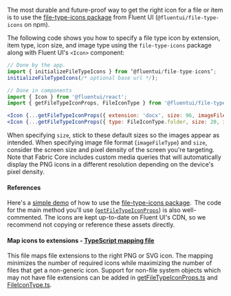 The most durable and future-proof way to get the right icon for a file or item is to use the [file-type-icons package](https://github.com/microsoft/fluentui/tree/master/packages/file-type-icons) from Fluent UI (`@fluentui/file-type-icons` on npm).

The following code shows you how to specify a file type icon by extension, item type, icon size, and image type using the `file-type-icons` package along with Fluent UI's `<Icon>` component:

```jsx
// Done by the app.
import { initializeFileTypeIcons } from ‘@fluentui/file-type-icons’;
initializeFileTypeIcons(/* optional base url */);

// Done in components
import { Icon } from '@fluentui/react';
import { getFileTypeIconProps, FileIconType } from '@fluentui/file-type-icons';

<Icon {...getFileTypeIconProps({ extension: 'docx', size: 96, imageFileType: 'png' }) } />
<Icon {...getFileTypeIconProps({ type: FileIconType.folder, size: 20, imageFileType: 'svg' }) } />
```

When specifying `size`, stick to these default sizes so the images appear as intended. When specifying image file format (`imageFileType`) and `size`, consider the screen size and pixel density of the screen you're targeting. Note that Fabric Core includes custom media queries that will automatically display the PNG icons in a different resolution depending on the device's pixel density.

#### References

Here's a [simple demo](https://github.com/microsoft/fluentui/blob/master/packages/experiments/src/components/FileTypeIcon/examples/FileTypeIcon.Basic.Example.tsx) of how to use the [file-type-icons package](https://github.com/microsoft/fluentui/tree/master/packages/file-type-icons).  The code for the main method you'll use ([`getFileTypeIconProps`](https://github.com/microsoft/fluentui/blob/master/packages/file-type-icons/src/getFileTypeIconProps.ts)) is also well-commented. The icons are kept up-to-date on Fluent UI's CDN, so we recommend not copying or reference these assets directly.

#### Map icons to extensions - [TypeScript mapping file](https://github.com/microsoft/fluentui/blob/master/packages/file-type-icons/src/FileTypeIconMap.ts)

This file maps file extensions to the right PNG or SVG icon. The mapping minimizes the number of required icons while maximizing the number of files that get a non-generic icon. Support for non-file system objects which may not have file extensions can be added in [getFileTypeIconProps.ts](https://github.com/microsoft/fluentui/blob/master/packages/file-type-icons/src/getFileTypeIconProps.ts) and [FileIconType.ts](https://github.com/microsoft/fluentui/blob/master/packages/file-type-icons/src/FileIconType.ts).

